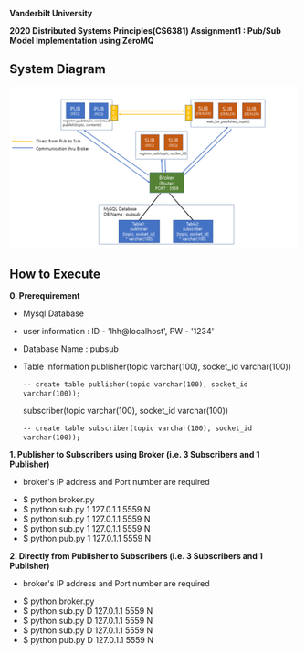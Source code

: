 **Vanderbilt University**

**2020 Distributed Systems Principles(CS6381) Assignment1 : Pub/Sub Model Implementation using ZeroMQ**

## System Diagram
![SystemDiagram](SystemDiagramV2.png)

## How to Execute
**0. Prerequirement**
 - Mysql Database
  - user information : ID - 'lhh@localhost', PW - '1234'
  - Database Name : pubsub
  - Table Information
     publisher(topic varchar(100), socket_id varchar(100))

        -- create table publisher(topic varchar(100), socket_id varchar(100));
        
     subscriber(topic varchar(100), socket_id varchar(100))
     
        -- create table subscriber(topic varchar(100), socket_id varchar(100));

**1. Publisher to Subscribers using Broker (i.e. 3 Subscribers and 1 Publisher)**
* broker's IP address and Port number are required
 - $ python broker.py
 - $ python sub.py 1 127.0.1.1 5559 N
 - $ python sub.py 1 127.0.1.1 5559 N
 - $ python sub.py 1 127.0.1.1 5559 N
 - $ python pub.py 1 127.0.1.1 5559 N

**2. Directly from Publisher to Subscribers (i.e. 3 Subscribers and 1 Publisher)**
* broker's IP address and Port number are required
 - $ python broker.py
 - $ python sub.py D 127.0.1.1 5559 N
 - $ python sub.py D 127.0.1.1 5559 N
 - $ python sub.py D 127.0.1.1 5559 N
 - $ python pub.py D 127.0.1.1 5559 N
